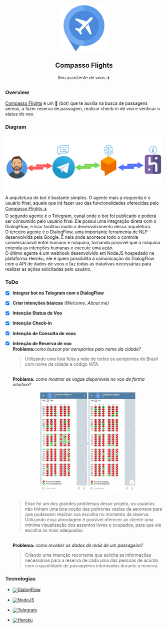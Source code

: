 <div align='center'>

<a href='https://github.com/israelfontes/CompassoFlightsBot'>
    <img align='center' width='30%' src='img/logo.png'/>
</a>
    <h2 align='center'>Compasso Flights</h2>
    <p>Seu assistente de voos ✈️</p>
</div>

### Overview

<a href='https://t.me/CompassoFlights_bot'>Compasso Flights</a> é um 🤖 (bot) que te auxilia na busca de passagens aéreas, a fazer reserva de passagem, realizar check-in de voo e verificar o status do voo. 

### Diagram
<div align='center'>
<a href='https://github.com/israelfontes/CompassoFlightsBot'>
    <img align='center' src='img/diagram.png'/>
</a>
</div>

A arquitetura do bot é bastante simples. O agente mais a esquerda é o usuário final, aquele que irá fazer uso das funcionalidades oferecidas pelo <a href='https://t.me/CompassoFlights_bot'>Compasso Flights  ✈️</a><br>
O segundo agente é o Telegram, canal onde o bot foi publicado e poderá ser consumido pelo usuário final. Ele possui uma integração direta com o DialogFlow, e isso facilitou muito o desenvolvimento dessa arquitetura.<br>
O terceiro agente é o DialogFlow, uma importante ferramenta de NLP desenvolvida pela Google. É nela onde acontece todo o controle conversacional entre humano e máquina, tornando possível que a máquina entenda as intenções humanas e execute uma ação.<br>
O último agente é um webhook desenvolvido em NodeJS hospedado na plataforma Heroku, ele é quem possibilita a comunicação do DialogFlow com a API de dados de voos e faz todas as tratativas necessárias para realizar as ações solicitadas pelo usuário.

### ToDo
- [x] <b>Integrar bot no Telegram com o DialogFlow</b>
- [x] <b>Criar intenções básicas</b> <i>(Welcome, About me)</i>
- [x] <b>Intenção Status de Voo</b>
- [x] <b>Intenção Check-in</b>
- [X] <b>Intenção de Consulta de voos</b> 
- [x] <b>Intenção de Reserva de voo</b><br>
    <b>Problema:</b><i>como buscar por aeroportos pelo nome da cidade?</i><br>
    <blockquote>Utilizando uma lista feita a mão de todos os aeroportos do Brasil com nome da cidade e código IATA.
    </blockquote><br>
    <b>Problema:</b> <i>como mostrar as vagas disponíveis no voo de forma intuitiva? </i>
    <div align='center'><br>
        <a href='https://github.com/israelfontes/CompassoFlightsBot'>
            <img align='center' width='150px' src='img/plot_seats.jpg'/>
        </a>
        <a href='https://github.com/israelfontes/CompassoFlightsBot'>
            <img align='center' width='150px' src='img/plot_seats_2.jpg'/>
        </a>
    </div><br>
    <blockquote> Esse foi um dos grandes problemas desse projeto, os usuários não tinham uma boa noção das poltronas vazias da aeronave para que pudessem realizar sua escolha no momento da reserva. Utilizando essa abordagem é possível oferecer ao cliente uma minima visualização dos assentos livres e ocupados, para que ele escolha os mais adequados.</blockquote>
    <br>
    <b>Problema:</b> <i>como receber os dados de mais de um passageiro?</i> <br>
    <blockquote>Criando uma intenção recorrente que solicita as informações necessárias para a reserva de cada uma das pessoas de acordo com a quantidade de passageiros informadas durante a reserva.</blockquote>


### Tecnologias

- <a href='https://dialogflow.cloud.google.com/'>
    <img align='center' width='25px' src='https://res-3.cloudinary.com/crunchbase-production/image/upload/c_lpad,h_256,w_256,f_auto,q_auto:eco/dcph7ykbnygzl7i5hmft'>DialogFlow</img>
</a>

- <a href='https://nodejs.org/'>
    <img align='center' width='25px' src='https://nodejs.org/static/images/logo-hexagon-card.png'>NodeJS</img>
</a>

- <a href='https://t.me/CompassoFlights_bot'>
    <img align='center' width='25px' src='https://logodownload.org/wp-content/uploads/2017/11/telegram-logo-3.png'>Telegram</img>
</a>

- <a href='https://t.me/CompassoFlights_bot'>
    <img align='center' width='25px' src='https://image.flaticon.com/icons/png/512/873/873120.png'>Heroku</img>
</a>
